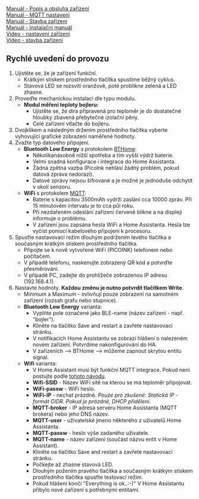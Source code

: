 [Manuál - Popis a obsluha zařízení](./PicoInk_control_manual_cs.pdf)\
[Manuál - MQTT nastavení](./PicoInk_MQTT_cs.pdf)\
[Manuál - Stavba zařízení](./PicoInk_assembly_cs.pdf)\
[Manuál - Instalační manuál](./PicoInk_installation_manual_cs.pdf) \
[Video - nastavení zařízení](https://fb.watch/vx8vt5eCgY/)\
[Video - stavba zařízení](https://www.youtube.com/watch?v=83LGPPGywaA)


## Rychlé uvedení do provozu

1. Ujistěte se, že je zařízení funkční. 
   * Krátkým stiskem prostředního tlačítka spustíme běžný cyklus.
   * Stavová LED se rozsvítí oranžově, poté problikne zelená a LED zhasne.
2. Proveďte mechanickou instalaci dle typu modulu.
    * **Modul měření teploty bojleru:**
      * Ujistěte se, že díra připravená pro teploměr je do dostatečné hloubky zbavená přebytečné izolační pěny.
      * Celé zařízení vtlačte do bojleru.
3. Dvojklikem a následným držením prostředního tlačítka vyberte vyhovující grafické zobrazení naměřené hodnoty.
4. Zvažte typ datového připojení. 
   * **Bluetooth Low Energy** s protokolem [BTHome](https://bthome.io):
     * Několikanásobně nižší spotřeba a tím vyšší výdrž baterie.
     * Velmi snadná konfigurace i integrace do Home Assistanta.
     * Žádná zpětná vazba (PicoInk nehlásí žádný problém, pokud datová zpráva nedorazí).
     * Datové zprávy nejsou šifrované a je možné je jednoduše odchytit v okolí senzoru.
   * **WiFi** s protokolem [MQTT](https://mqtt.org):
     * Baterie s kapacitou 3500mAh vydrží zaslání cca 10000 zpráv. Při 15 minutovém intervalu je to cca půl roku.
     * Při nezdařeném odeslání zařízení červeně blikne a na displeji informuje o problému.
     * V zařízení jsou zapsána hesla WiFi a Home Assistanta. Hesla lze vyčíst pomocí kabelového připojení k procesoru.
5. Spusťte nastavovací režim dlouhým podržením levého tlačítka a současným krátkým stiskem prostředního tlačítka.
   * Připojte se k nově vytvořené WiFi (PICOINK) telefonem nebo počítačem.
   * V případě telefonu, naskenujte zobrazený QR kód a potvrďte přesměrování.
   * V případě PC, zadejte do prohlížeče zobrazenou IP adresu (192.168.4.1).
6. Nastavte hodnoty. **Každou změnu je nutno potvrdit tlačítkem Write**.
   * Minimum a Maximum - ovlivňují pouze zobrazení na samotném zařízení (rozsah grafu nebo stupnice).
   * **Bluetooth Low Energy** varianta:
     * Vyplňte pole označené jako BLE-name (název zařízení - např. "bojler").
     * Kliněte na tlačítko Save and restart a zavřete nastavovací stránku.
     * V notifikacích Home Assistantu se zobrazí hlášení o nalezeném novém zařízení. Potvrdíme nakonfigurování do HA.
     * V zařízeních --> BTHome --> můžeme zapnout skrytou entitu signal.
   * **Wifi** varianta:
     * V Home Assistant musí být funkční MQTT integrace. Pokud není postujte podle [tohoto návodu](./PicoInk_MQTT_cs.pdf).
     * **Wifi-SSID** - Název WiFi sítě na kterou se má teploměr připojovat.
     * **WiFi-passw** - WiFi heslo.
     * **WiFi-IP** - nechat prázdné. *Pouze pro zkušené: Statická IP - formát CIDR. Pokud je prázdné, DHCP přidělení.*
     * **MQTT-broker** - IP adresa serveru Home Assistanta (MQTT brokera) nebo jeho DNS název.
     * **MQTT-user** - uživatelské jmeno některého z uživatelů Home Assistanta.
     * **MQTT-passw** - heslo výše zadaného uživatele.
     * **MQTT-name** - název zařízení (součást názvu entit v Home Assistant).
     * Kliněte na tlačítko Save and restart a zavřete nastavovací stránku.
     * Počkejte až zhasne stavová LED.
     * Dlouhým požením pravého tlačítka a současným krátkým stiskem prostředního tlačítka spusťte testovací režim.
     * Pokud hlášení končí "Everything is ok..:-)" V Home Assistantu přibylo nové zařízení s potřebnými entitami.
